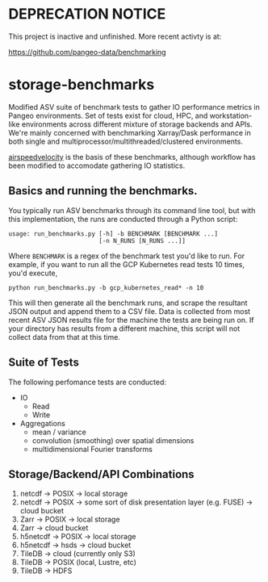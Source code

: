 # DEPRECATION NOTICE #

This project is inactive and unfinished. More recent activty is at:

https://github.com/pangeo-data/benchmarking


# storage-benchmarks
Modified ASV suite of benchmark tests to gather IO performance metrics in Pangeo environments. Set of tests exist for cloud, HPC, and workstation-like environments across different mixture of storage backends and APIs. We're mainly concerned with benchmarking Xarray/Dask performance in both single and multiprocessor/multithreaded/clustered environments.

[airspeedvelocity](http://asv.readthedocs.io/en/latest) is the basis of these benchmarks, although workflow has been modified to accomodate gathering IO statistics.

## Basics and running the benchmarks.

You typically run ASV benchmarks through its command line tool, but with this implementation, the runs are conducted through a Python script:

```
usage: run_benchmarks.py [-h] -b BENCHMARK [BENCHMARK ...]
                         [-n N_RUNS [N_RUNS ...]]

```

Where `BENCHMARK` is a regex of the benchmark test you'd like to run. For example, if you want to run all the GCP Kubernetes read tests 10 times, you'd execute,

```
python run_benchmarks.py -b gcp_kubernetes_read* -n 10

```

This will then generate all the benchmark runs, and scrape the resultant JSON output and append them to a CSV file. Data is collected from most recent ASV JSON results file for the machine the tests are being run on. If your directory has results from a different machine, this script will not collect data from that at this time. 

## Suite of Tests

The following perfomance tests are conducted:

* IO
	* Read
	* Write
* Aggregations
	* mean / variance
	* convolution (smoothing) over spatial dimensions
	* multidimensional Fourier transforms

## Storage/Backend/API Combinations

1. netcdf -> POSIX -> local storage
1. netcdf -> POSIX -> some sort of disk presentation layer (e.g. FUSE) -> cloud bucket
1. Zarr -> POSIX -> local storage
1. Zarr -> cloud bucket
1. h5netcdf -> POSIX -> local storage
1. h5netcdf -> hsds -> cloud bucket
1. TileDB -> cloud (currently only S3)
1. TileDB -> POSIX (local, Lustre, etc)
1. TileDB -> HDFS
